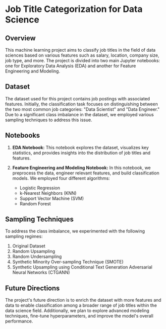 # Job Title Categorization for Data Science

## Overview

This machine learning project aims to classify job titles in the field of data sciences based on various features such as salary, location, company size, job type, and more. The project is divided into two main Jupyter notebooks: one for Exploratory Data Analysis (EDA) and another for Feature Engineering and Modeling.

## Dataset

The dataset used for this project contains job postings with associated features. Initially, the classification task focuses on distinguishing between the two most common job categories: "Data Scientist" and "Data Engineer." Due to a significant class imbalance in the dataset, we employed various sampling techniques to address this issue.

## Notebooks

1. **EDA Notebook:** This notebook explores the dataset, visualizes key statistics, and provides insights into the distribution of job titles and features.

2. **Feature Engineering and Modeling Notebook:** In this notebook, we preprocess the data, engineer relevant features, and build classification models. We employed four different algorithms:
   - Logistic Regression
   - k-Nearest Neighbors (KNN)
   - Support Vector Machine (SVM)
   - Random Forest

## Sampling Techniques

To address the class imbalance, we experimented with the following sampling regimes:
1. Original Dataset
2. Random Upsampling
3. Random Undersampling
4. Synthetic Minority Over-sampling Technique (SMOTE)
5. Synthetic Upsampling using Conditional Text Generation Adversarial Neural Networks (CTGANN)

## Future Directions

The project's future direction is to enrich the dataset with more features and data to enable classification among a broader range of job titles within the data science field. Additionally, we plan to explore advanced modeling techniques, fine-tune hyperparameters, and improve the model's overall performance.

